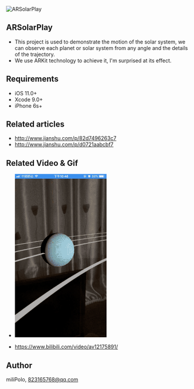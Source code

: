 ![ARSolarPlay](ARSolarPlay/Assets/cover.png)

## ARSolarPlay

- This project is used to demonstrate the motion of the solar system, we can observe each planet or solar system from any angle and the details of the trajectory.
- We use ARKit technology to achieve it, I'm surprised at its effect.


## Requirements

- iOS 11.0+
- Xcode 9.0+
- iPhone 6s+

## Related articles

- http://www.jianshu.com/p/82d7496263c7
- http://www.jianshu.com/p/d0721aabcbf7

## Related Video & Gif

- ![ARSolar.gif](ARSolarPlay/Asset/ARSolarPlay.gif)

- https://www.bilibili.com/video/av12175891/

## Author

miliPolo, 823165768@qq.com

 



